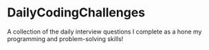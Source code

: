 # DailyCodingChallenges
A collection of the daily interview questions I complete as a hone my programming and problem-solving skills!
